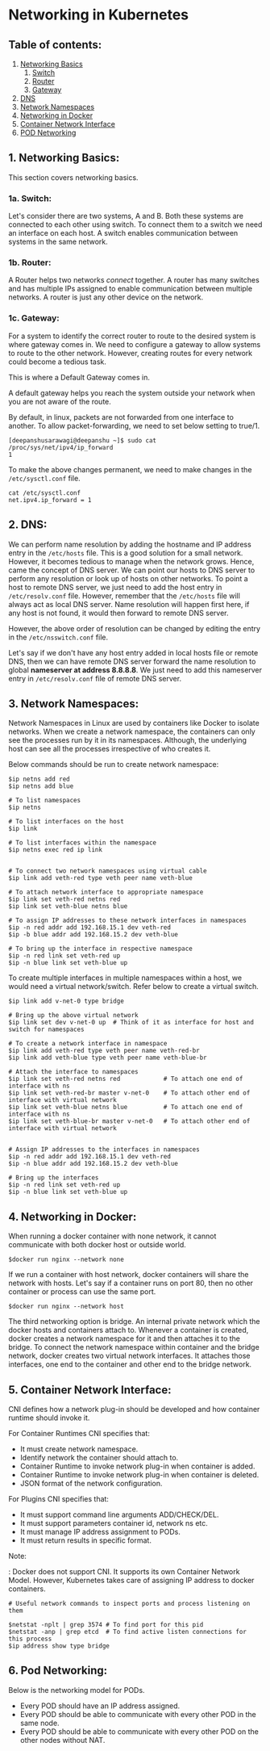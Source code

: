 # Networking in Kubernetes

## Table of contents:

1. [Networking Basics](#1-networking-basics)
   1. [Switch](#1a-switch)
   2. [Router](#1b-router)
   3. [Gateway](#1c-gateway)
2. [DNS](#2-dns)
3. [Network Namespaces](#3-network-namespaces)
4. [Networking in Docker](#4-networking-in-docker)
5. [Container Network Interface](#5-container-network-interface)
6. [POD Networking](#6-pod-networking)


## 1. Networking Basics:

This section covers networking basics. 

### 1a. Switch:

Let's consider there are two systems, A and B. Both these systems are connected to
each other using switch. To connect them to a switch we need an interface on each host. A switch enables communication between
systems in the same network.

### 1b. Router:

A Router helps two networks _connect_ together. A router has many switches and has multiple IPs assigned to enable communication
between multiple networks. A router is just any other device on the network.

### 1c. Gateway:

For a system to identify the correct router to route to the desired system is where gateway comes in. We need to configure
a gateway to allow systems to route to the other network. However, creating routes for every network could become a tedious task.

This is where a Default Gateway comes in.

A default gateway helps you reach the system outside your network when you are not aware of the route.

By default, in linux, packets are not forwarded from one interface to another. To allow packet-forwarding, we need to set
below setting to true/1.

```shell
[deepanshusarawagi@deepanshu ~]$ sudo cat /proc/sys/net/ipv4/ip_forward
1
```

To make the above changes permanent, we need to make changes in the ```/etc/sysctl.conf``` file.

```shell
cat /etc/sysctl.conf
net.ipv4.ip_forward = 1
```


## 2. DNS:

We can perform name resolution by adding the hostname and IP address entry in the ```/etc/hosts``` file. This is a good
solution for a small network. However, it becomes tedious to manage when the network grows. Hence, came the concept of DNS
server. We can point our hosts to DNS server to perform any resolution or look up of hosts on other networks. To point a
host to remote DNS server, we just need to add the host entry in ```/etc/resolv.conf``` file. However, remember that the
```/etc/hosts``` file will always act as local DNS server. Name resolution will happen first here, if any host is not found,
it would then forward to remote DNS server.

However, the above order of resolution can be changed by editing the entry in the ```/etc/nsswitch.conf``` file.

Let's say if we don't have any host entry added in local hosts file or remote DNS, then we can have remote DNS server forward
the name resolution to global **nameserver at address 8.8.8.8**. We just need to add this nameserver entry in ```/etc/resolv.conf```
file of remote DNS server.

## 3. Network Namespaces:

Network Namespaces in Linux are used by containers like Docker to isolate networks. When we create a network namespace, the 
containers can only see the processes run by it in its namespaces. Although, the underlying host can see all the processes
irrespective of who creates it.

Below commands should be run to create network namespace:

```shell
$ip netns add red
$ip netns add blue

# To list namespaces
$ip netns

# To list interfaces on the host
$ip link

# To list interfaces within the namespace
$ip netns exec red ip link 


# To connect two network namespaces using virtual cable
$ip link add veth-red type veth peer name veth-blue

# To attach network interface to appropriate namespace
$ip link set veth-red netns red
$ip link set veth-blue netns blue

# To assign IP addresses to these network interfaces in namespaces
$ip -n red addr add 192.168.15.1 dev veth-red
$ip -b blue addr add 192.168.15.2 dev veth-blue

# To bring up the interface in respective namespace
$ip -n red link set veth-red up
$ip -n blue link set veth-blue up
```

To create multiple interfaces in multiple namespaces within a host, we would need a virtual network/switch. Refer below
to create a virtual switch.

```shell
$ip link add v-net-0 type bridge

# Bring up the above virtual network
$ip link set dev v-net-0 up  # Think of it as interface for host and switch for namespaces

# To create a network interface in namespace
$ip link add veth-red type veth peer name veth-red-br
$ip link add veth-blue type veth peer name veth-blue-br

# Attach the interface to namespaces
$ip link set veth-red netns red            # To attach one end of interface with ns
$ip link set veth-red-br master v-net-0    # To attach other end of interface with virtual network
$ip link set veth-blue netns blue          # To attach one end of interface with ns
$ip link set veth-blue-br master v-net-0   # To attach other end of interface with virtual network


# Assign IP addresses to the interfaces in namespaces
$ip -n red addr add 192.168.15.1 dev veth-red 
$ip -n blue addr add 192.168.15.2 dev veth-blue

# Bring up the interfaces
$ip -n red link set veth-red up
$ip -n blue link set veth-blue up
```

## 4. Networking in Docker:

When running a docker container with none network, it cannot communicate with both docker host or outside world.

```shell
$docker run nginx --network none
```

If we run a container with host network, docker containers will share the network with hosts. Let's say if a container runs
on port 80, then no other container or process can use the same port.

```shell
$docker run nginx --network host
```

The third networking option is bridge. An internal private network which the docker hosts and containers attach to.
Whenever a container is created, docker creates a network namespace for it and then attaches it to the bridge. To connect
the network namespace within container and the bridge network, docker creates two virtual network interfaces. It attaches
those interfaces, one end to the container and other end to the bridge network.

## 5. Container Network Interface:

CNI defines how a network plug-in should be developed and how container runtime should invoke it. 

For Container Runtimes CNI specifies that:

- It must create network namespace.
- Identify network the container should attach to.
- Container Runtime to invoke network plug-in when container is added.
- Container Runtime to invoke network plug-in when container is deleted.
- JSON format of the network configuration.

For Plugins CNI specifies that:

- It must support command line arguments ADD/CHECK/DEL.
- It must support parameters container id, network ns etc.
- It must manage IP address assignment to PODs.
- It must return results in specific format.

Note:

: Docker does not support CNI. It supports its own Container Network Model. However, Kubernetes takes care of assigning
IP address to docker containers.

```shell
# Useful network commands to inspect ports and process listening on them

$netstat -nplt | grep 3574 # To find port for this pid
$netstat -anp | grep etcd  # To find active listen connections for this process
$ip address show type bridge
```

## 6. Pod Networking:

Below is the networking model for PODs.

- Every POD should have an IP address assigned.
- Every POD should be able to communicate with every other POD in the same node.
- Every POD should be able to communicate with every other POD on the other nodes without NAT.